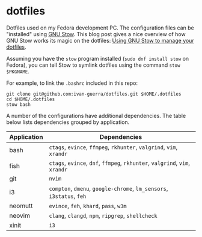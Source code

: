 # dotfiles

Dotfiles used on my Fedora development PC. The configuration files can be
"installed" using [GNU Stow][1]. This blog post gives a nice overview of how
GNU Stow works its magic on the dotfiles: [Using GNU Stow to manage your
dotfiles][2].

Assuming you have the `stow` program installed (`sudo dnf install stow` on
Fedora), you can tell Stow to symlink dotfiles using the command 
`stow $PKGNAME`.

For example, to link the `.bashrc` included in this repo:

```
git clone git@github.com:ivan-guerra/dotfiles.git $HOME/.dotfiles
cd $HOME/.dotfiles
stow bash
```

A number of the configurations have additional dependencies. The table below
lists dependencies grouped by application.

| Application | Dependencies                                                               |
|-------------|----------------------------------------------------------------------------|
| bash        | `ctags`, `evince`, `ffmpeg`, `rkhunter`, `valgrind`, `vim`, `xrandr`       |
| fish        | `ctags`, `evince`, `dnf`, `ffmpeg`, `rkhunter`, `valgrind`, `vim`, `xrandr`|
| git         | `nvim`                                                                     |
| i3          | `compton`, `dmenu`, `google-chrome`, `lm_sensors`, `i3status`, `feh`       |
| neomutt     | `evince`, `feh`, `khard`, `pass`, `w3m`                                    |
| neovim      | `clang`, `clangd`, `npm`, `ripgrep`, `shellcheck`                          |
| xinit       | `i3`                                                                       |


[1]: https://www.gnu.org/software/stow/
[2]: https://brandon.invergo.net/news/2012-05-26-using-gnu-stow-to-manage-your-dotfiles.html
